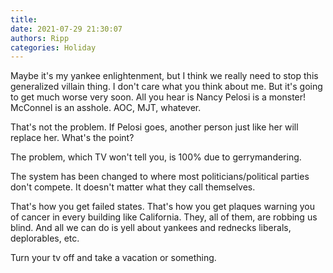 ```yaml
---
title: 
date: 2021-07-29 21:30:07
authors: Ripp
categories: Holiday
---
```


 Maybe it's my yankee enlightenment, but I think we really need to stop this generalized villain thing. I don't care what you think about me.  But it's going to get much worse very soon.  All you hear is Nancy Pelosi is a monster! McConnel is an asshole. AOC, MJT, whatever.

That's not the problem.  If Pelosi goes, another person just like her will replace her. What's the point?

The problem, which TV won't tell you, is 100% due to gerrymandering.

The system has been changed to where most politicians/political parties don't compete.  It doesn't matter what they call themselves.


That's how you get failed states. That's how you get plaques warning you of cancer in every building like California.  They, all of them, are robbing us blind.  And all we can do is yell about yankees and rednecks liberals, deplorables, etc.

Turn your tv off and take a vacation or something.
